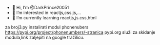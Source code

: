 - 👋 Hi, I’m @DarkPrince20051
- 👀 I’m interested in reactjs,css.js,...
- 🌱 I’m currently learning reactjs,js.css,html

za broj3.py instalirati modul phonenubers
https://pypi.org/project/phonenumbers/-stranica pypi.org služi za skidanje modula,link zaljepiti na google tražilicu.
